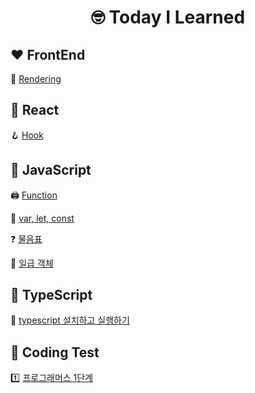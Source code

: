 <div align='center'>
  <h1>🤓 Today I Learned</h1>
</div>

## ❤️ FrontEnd
🚩 [Rendering](https://velog.io/@codename-602/FrontEnd-Rendering)

## 💙 React
🪝 [Hook](https://velog.io/@codename-602/React-Hook)

## 💛 JavaScript

🖨️ [Function](https://velog.io/@codename-602/JavaScript-Function)

🌼 [var, let, const](https://velog.io/@codename-602/JavaScript-var-let-const)

❓ [물음표](https://github.com/sizxero/TIL/blob/main/%F0%9F%92%9B%20JavaScript/%5BJavaScript%5D%20%EB%AC%BC%EC%9D%8C%ED%91%9C.md)

🏅 [일급 객체](https://velog.io/@codename-602/JavaScript-%EC%9D%BC%EA%B8%89-%EA%B0%9D%EC%B2%B4)


## 💜 TypeScript

🧵 [typescript 설치하고 실행하기](https://velog.io/@codename-602/TypeScript-typescript-%EC%84%A4%EC%B9%98-%EC%8B%A4%ED%96%89-kh3reafh)

## 💯 Coding Test
1️⃣ [프로그래머스 1단계](https://github.com/sizxero/TIL/blob/main/%F0%9F%92%AF%20Coding%20Test/%ED%94%84%EB%A1%9C%EA%B7%B8%EB%9E%98%EB%A8%B8%EC%8A%A4%201%EB%8B%A8%EA%B3%84.md)